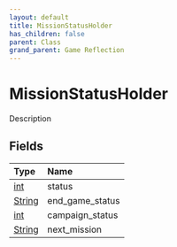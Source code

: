 ```yaml
---
layout: default
title: MissionStatusHolder
has_children: false
parent: Class
grand_parent: Game Reflection
---
```

# MissionStatusHolder
Description 

## Fields

| Type | Name |
|:----------|:--------------|
| [int](/riftbreaker-wiki/docs/game-reflection/enums/int/) | status |
| [String](/riftbreaker-wiki/docs/game-reflection/components/string/) | end_game_status |
| [int](/riftbreaker-wiki/docs/game-reflection/enums/int/) | campaign_status |
| [String](/riftbreaker-wiki/docs/game-reflection/components/string/) | next_mission |

